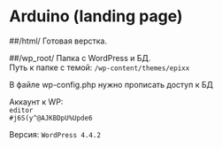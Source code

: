 # Arduino (landing page)

##/html/
Готовая верстка.

##/wp_root/
Папка с WordPress и БД.<br>
Путь к папке с темой: `/wp-content/themes/epixx`<br>

В файле wp-config.php нужно прописать доступ к БД<br>

Аккаунт к WP:<br>
`editor`<br>
`#j6S(y^@AJKBDpU%Upde6`<br>

Версия: `WordPress 4.4.2`<br>
